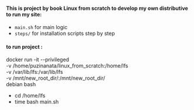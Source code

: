 #### This is project by book Linux from scratch to develop my own distributive to run my site:


- `main.sh` for main logic
- `steps/` for installation scripts step by step

#### to run project : 
docker run -it --privileged                             \
     -v /home/puzinanata/linux_from_scratch:/home/lfs   \
     -v /var/lib/lfs:/var/lib/lfs                       \
     -v /mnt/new_root_dir/:/mnt/new_root_dir/           \
      debian bash
- cd /home/lfs
- time bash main.sh


